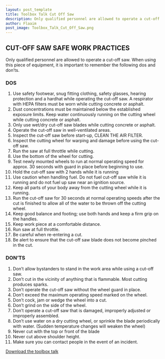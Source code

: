 ```yaml
---
layout: post_template
title: Toolbox Talk Cut Off Saw
description: Only qualified personnel are allowed to operate a cut-off saw.  When using this piece of equipment, it is important to remember the following dos and don’ts.
author: Flaaim
post_image: Toolbox_Talk_Cut_Off_Saw.png
---
```


## CUT-OFF SAW SAFE WORK PRACTICES

Only qualified personnel are allowed to operate a cut-off saw.  When using this piece of equipment, it is important to remember the following dos and don’ts.

### DOS

1. Use safety footwear, snug fitting clothing, safety glasses, hearing protection and a hardhat while operating the cut-off saw.  A respirator with HEPA filters must be worn while cutting concrete or asphalt.
2.	Dust concentrations must be maintained below the established exposure limits.  Keep water continuously running on the cutting wheel while cutting concrete or asphalt.
3.	Only use wet/dry cut-off saw blades while cutting concrete or asphalt.
4.	Operate the cut-off saw in well-ventilated areas.
5.	Inspect the cut-off saw before start-up, CLEAN THE AIR FILTER.
6.	Inspect the cutting wheel for warping and damage before using the cut-off saw.
7.	Run the saw at full throttle while cutting.
8.	Use the bottom of the wheel for cutting.
9.	Test newly mounted wheels to run at normal operating speed for approx. 30 seconds with guard in place before beginning to use.
10.	Hold the cut-off saw with 2 hands while it is running
11.	Use caution when handling fuel.  Do not fuel cut-off saw while it is running and do not fuel up saw near an ignition source.
12.	Keep all parts of your body away from the cutting wheel while it is running.
13.	Run the cut-off saw for 30 seconds at normal operating speeds after the cut is finished to allow all of the water to be thrown off the cutting wheel. 
14.	Keep good balance and footing; use both hands and keep a firm grip on the handles.
15.	Keep work piece at a comfortable distance.
16.	Run saw at full throttle.
17.	Be careful when re-entering a cut.
18.	Be alert to ensure that the cut-off saw blade does not become pinched in the cut.


### DON’TS

1.	Don’t allow bystanders to stand in the work area while using a cut-off saw.
2.	Don’t cut in the vicinity of anything that is flammable.  Most cutting produces sparks.
3.	Don’t operate the cut-off saw without the wheel guard in place.
4.	Don’t exceed the maximum operating speed marked on the wheel.
5.	Don’t cock, jam or wedge the wheel into a cut.
6.	Don’t grind on the side of the wheel.
7.	Don’t operate a cut-off saw that is damaged, improperly adjusted or improperly assembled.
8.	Don’t use water on a dry cutting wheel, or sprinkle the blade periodically with water.  (Sudden temperature changes will weaken the wheel)
9.	Never cut with the top or front of the blade
10.	Never cut above shoulder height.
11.	Make sure you can contact people in the event of an incident.



[Download the toolbox talk](https://safetyworkblog.com/assets/template/Toolbox_Talk_Cut_Off_Saw.docx)
